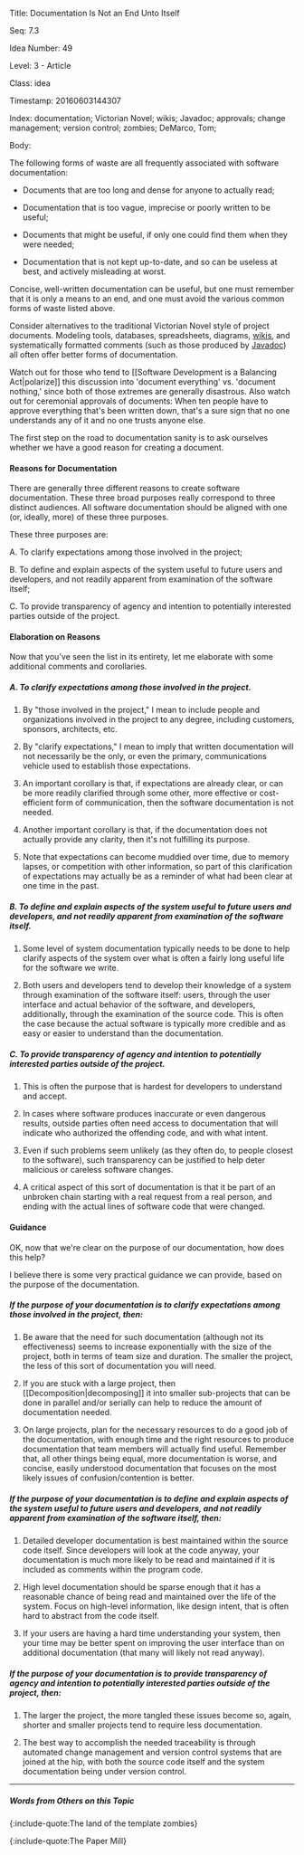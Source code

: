 Title:  Documentation Is Not an End Unto Itself

Seq:    7.3

Idea Number: 49

Level:  3 - Article

Class:  idea

Timestamp: 20160603144307

Index:  documentation; Victorian Novel; wikis; Javadoc; approvals; change management; version control; zombies; DeMarco, Tom; 

Body:

The following forms of waste are all frequently associated with software documentation:

* Documents that are too long and dense for anyone to actually read;

* Documentation that is too vague, imprecise or poorly written to be useful;

* Documents that might be useful, if only one could find them when they were needed;

* Documentation that is not kept up-to-date, and so can be useless at best, and actively misleading at worst.

Concise, well-written documentation can be useful, but one must remember that it is only a means to an end, and one must avoid the various common forms of waste listed above.

Consider alternatives to the traditional Victorian Novel style of project documents. Modeling tools, databases, spreadsheets, diagrams, [wikis](https://en.wikipedia.org/wiki/Wiki), and systematically formatted comments (such as those produced by [Javadoc](https://en.wikipedia.org/wiki/Javadoc)) all often offer better forms of documentation.

Watch out for those who tend to [[Software Development is a Balancing Act|polarize]] this discussion into 'document everything' vs. 'document nothing,' since both of those extremes are generally disastrous. Also watch out for ceremonial approvals of documents: When ten people have to approve everything that's been written down, that's a sure sign that no one understands any of it and no one trusts anyone else.

The first step on the road to documentation sanity is to ask ourselves whether we have a good reason for creating a document.

#### Reasons for Documentation

There are generally three different reasons to create software documentation. These three broad purposes really correspond to three distinct audiences. All software documentation should be aligned with one (or, ideally, more) of these three purposes.

These three purposes are:

A. To clarify expectations among those involved in the project;

B. To define and explain aspects of the system useful to future users and developers, and not readily apparent from examination of the software itself;

C. To provide transparency of agency and intention to potentially interested parties outside of the project.

#### Elaboration on Reasons

Now that you've seen the list in its entirety, let me elaborate with some additional comments and corollaries.

##### A. To clarify expectations among those involved in the project.

1. By "those involved in the project," I mean to include people and organizations involved in the project to any degree, including customers, sponsors, architects, etc.

2. By "clarify expectations," I mean to imply that written documentation will not necessarily be the only, or even the primary, communications vehicle used to establish those expectations.

3. An important corollary is that, if expectations are already clear, or can be more readily clarified through some other, more effective or cost-efficient form of communication, then the software documentation is not needed.

4. Another important corollary is that, if the documentation does not actually provide any clarity, then it's not fulfilling its purpose.

5. Note that expectations can become muddied over time, due to memory lapses, or competition with other information, so part of this clarification of expectations may actually be as a reminder of what had been clear at one time in the past.

##### B. To define and explain aspects of the system useful to future users and developers, and not readily apparent from examination of the software itself.

1. Some level of system documentation typically needs to be done to help clarify aspects of the system over what is often a fairly long useful life for the software we write.

2. Both users and developers tend to develop their knowledge of a system through examination of the software itself: users, through the user interface and actual behavior of the software, and developers, additionally, through the examination of the source code. This is often the case because the actual software is typically more credible and as easy or easier to understand than the documentation.

##### C. To provide transparency of agency and intention to potentially interested parties outside of the project.

1. This is often the purpose that is hardest for developers to understand and accept.

2. In cases where software produces inaccurate or even dangerous results, outside parties often need access to documentation that will indicate who authorized the offending code, and with what intent.

3. Even if such problems seem unlikely (as they often do, to people closest to the software), such transparency can be justified to help deter malicious or careless software changes.

4. A critical aspect of this sort of documentation is that it be part of an unbroken chain starting with a real request from a real person, and ending with the actual lines of software code that were changed.

#### Guidance

OK, now that we're clear on the purpose of our documentation, how does this help?

I believe there is some very practical guidance we can provide, based on the purpose of the documentation.

##### If the purpose of your documentation is to clarify expectations among those involved in the project, then:

1. Be aware that the need for such documentation (although not its effectiveness) seems to increase exponentially with the size of the project, both in terms of team size and duration. The smaller the project, the less of this sort of documentation you will need.

2. If you are stuck with a large project, then [[Decomposition|decomposing]] it into smaller sub-projects that can be done in parallel and/or serially can help to reduce the amount of documentation needed.

3. On large projects, plan for the necessary resources to do a good job of the documentation, with enough time and the right resources to produce documentation that team members will actually find useful. Remember that, all other things being equal, more documentation is worse, and concise, easily understood documentation that focuses on the most likely issues of confusion/contention is better.

##### If the purpose of your documentation is to define and explain aspects of the system useful to future users and developers, and not readily apparent from examination of the software itself, then:

1. Detailed developer documentation is best maintained within the source code itself. Since developers will look at the code anyway, your documentation is much more likely to be read and maintained if it is included as comments within the program code.

2. High level documentation should be sparse enough that it has a reasonable chance of being read and maintained over the life of the system. Focus on high-level information, like design intent, that is often hard to abstract from the code itself.

3. If your users are having a hard time understanding your system, then your time may be better spent on improving the user interface than on additional documentation (that many will likely not read anyway).

##### If the purpose of your documentation is to provide transparency of agency and intention to potentially interested parties outside of the project, then:

1. The larger the project, the more tangled these issues become so, again, shorter and smaller projects tend to require less documentation.

2. The best way to accomplish the needed traceability is through automated change management and version control systems that are joined at the hip, with both the source code itself and the system documentation being under version control.

----

##### Words from Others on this Topic

{:include-quote:The land of the template zombies}

{:include-quote:The Paper Mill}
